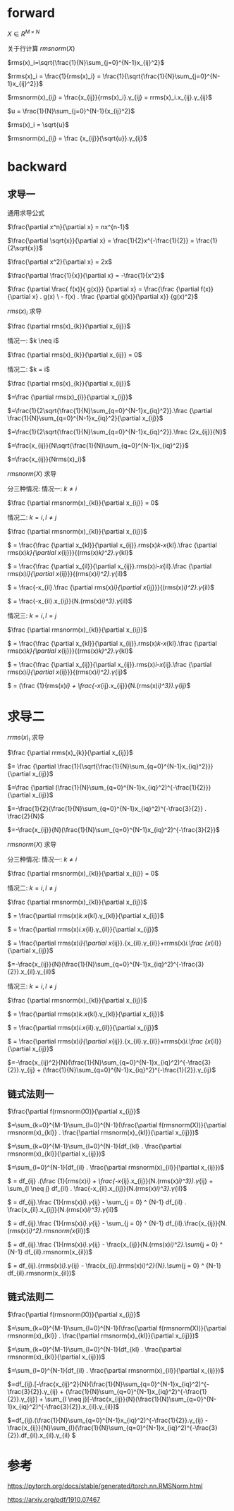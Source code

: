 # forward
$X \in {R}^{M \times N}$

关于行计算 ${rmsnorm(X)}$

<p>
  $rms(x)_i=\sqrt{\frac{1}{N}\sum_{j=0}^{N-1}x_{ij}^2}$
</p>

<p>
$rrms(x)_i = \frac{1}{rms(x)_i} = \frac{1}{\sqrt{\frac{1}{N}\sum_{j=0}^{N-1}x_{ij}^2}}$
</p>

<p>
$rmsnorm(x)_{ij} = \frac{x_{ij}}{rms(x)_i}.γ_{ij} = rrms(x)_i.x_{ij}.γ_{ij}$
</p>

$u = \frac{1}{N}\sum_{j=0}^{N-1}{x_{ij}^2}$

$rms(x)_i = \sqrt{u}$

<p>
$rmsnorm(x)_{ij} = \frac {x_{ij}}{\sqrt{u}}.γ_{ij}$
</p>

# backward
## 求导一
通用求导公式

$\frac{\partial x^n}{\partial x} = nx^{n-1}$

$\frac{\partial \sqrt{x}}{\partial x} = \frac{1}{2}x^{-\frac{1}{2}} = \frac{1}{2\sqrt{x}}$

$\frac{\partial x^2}{\partial x} = 2x$

$\frac{\partial \frac{1}{x}}{\partial x} = -\frac{1}{x^2}$

$\frac {\partial \frac{ f(x)}{ g(x)}} {\partial x} = \frac{\frac {\partial f(x)}{\partial x} . g(x) \ - f(x) . \frac {\partial g(x)}{\partial x}} {g(x)^2}$

$rms(x)_i$ 求导
<p>
$\frac {\partial rms(x)_{k}}{\partial x_{ij}}$
</p>
情况一: $k \neq i$
<p>
$\frac {\partial rms(x)_{k}}{\partial x_{ij}} = 0$
</p>
情况二: $k = i$

$\frac {\partial rms(x)_{k}}{\partial x_{ij}}$

$=\frac {\partial rms(x)_{i}}{\partial x_{ij}}$

$=\frac{1}{2\sqrt{\frac{1}{N}\sum_{q=0}^{N-1}x_{iq}^2}}.\frac {\partial \frac{1}{N}\sum_{q=0}^{N-1}x_{iq}^2}{\partial x_{ij}}$

$=\frac{1}{2\sqrt{\frac{1}{N}\sum_{q=0}^{N-1}x_{iq}^2}}.\frac {2x_{ij}}{N}$

$=\frac{x_{ij}}{N\sqrt{\frac{1}{N}\sum_{q=0}^{N-1}x_{iq}^2}}$

$=\frac{x_{ij}}{Nrms(x)_i}$


${rmsnorm(X)}$ 求导

分三种情况:
情况一: $k \neq i$

$\frac {\partial rmsnorm(x)_{kl}}{\partial x_{ij}} = 0$

情况二: $k = i, l \neq j$

$\frac {\partial rmsnorm(x)_{kl}}{\partial x_{ij}}$

$ = \frac{\frac {\partial x_{kl}}{\partial x_{ij}}.rms(x)_k-x_{kl}.\frac {\partial rms(x)_k}{\partial x_{ij}}}{(rms(x)_k)^2}.γ_{kl}$

$ = \frac{\frac {\partial x_{il}}{\partial x_{ij}}.rms(x)_i-x_{il}.\frac {\partial rms(x)_i}{\partial x_{ij}}}{(rms(x)_i)^2}.γ_{il}$

$ = \frac{-x_{il}.\frac {\partial rms(x)_i}{\partial x_{ij}}}{(rms(x)_i)^2}.γ_{il}$

$ = \frac{-x_{il}.x_{ij}}{N.(rms(x)_i)^3}.γ_{il}$

情况三: $k = i, l = j$

$\frac {\partial rmsnorm(x)_{kl}}{\partial x_{ij}}$

$ = \frac{\frac {\partial x_{kl}}{\partial x_{ij}}.rms(x)_k-x_{kl}.\frac {\partial rms(x)_k}{\partial x_{ij}}}{(rms(x)_k)^2}.γ_{kl}$

$ = \frac{\frac {\partial x_{ij}}{\partial x_{ij}}.rms(x)_i-x_{ij}.\frac {\partial rms(x)_i}{\partial x_{ij}}}{(rms(x)_i)^2}.γ_{ij}$


$ = (\frac {1}{rms(x)_i} + \frac{-x_{ij}.x_{ij}}{N.(rms(x)_i)^3}).γ_{ij}$
# 求导二

$rrms(x)_i$ 求导

$\frac {\partial rrms(x)_{k}}{\partial x_{ij}}$

$= \frac {\partial \frac{1}{\sqrt{\frac{1}{N}\sum_{q=0}^{N-1}x_{iq}^2}}}{\partial x_{ij}}$

$=\frac {\partial (\frac{1}{N}\sum_{q=0}^{N-1}x_{iq}^2)^{-\frac{1}{2}}}{\partial x_{ij}}$

$=-\frac{1}{2}(\frac{1}{N}\sum_{q=0}^{N-1}x_{iq}^2)^{-\frac{3}{2}} . \frac{2}{N}$

$=-\frac{x_{ij}}{N}(\frac{1}{N}\sum_{q=0}^{N-1}x_{iq}^2)^{-\frac{3}{2}}$


${rmsnorm(X)}$ 求导

分三种情况:
情况一: $k \neq i$

$\frac {\partial rmsnorm(x)_{kl}}{\partial x_{ij}} = 0$

情况二: $k = i, l \neq j$

$\frac {\partial rmsnorm(x)_{kl}}{\partial x_{ij}}$

$ = \frac{\partial rrms(x)_k.x_{kl}.γ_{kl}}{\partial x_{ij}}$

$ = \frac{\partial rrms(x)_i.x_{il}.γ_{il}}{\partial x_{ij}}$

$ = \frac{\partial rrms(x)_i}{\partial x_{ij}}.{x_{il}.γ_{il}}+rrms(x)_i.\frac {x_{il}}{\partial x_{ij}}$

$=-\frac{x_{ij}}{N}(\frac{1}{N}\sum_{q=0}^{N-1}x_{iq}^2)^{-\frac{3}{2}}.x_{il}.γ_{il}$

情况三: $k = i, l \neq j$

$\frac {\partial rmsnorm(x)_{kl}}{\partial x_{ij}}$

$ = \frac{\partial rrms(x)_k.x_{kl}.γ_{kl}}{\partial x_{ij}}$

$ = \frac{\partial rrms(x)_i.x_{il}.γ_{il}}{\partial x_{ij}}$

$ = \frac{\partial rrms(x)_i}{\partial x_{ij}}.{x_{il}.γ_{il}}+rrms(x)_i.\frac {x_{il}}{\partial x_{ij}}$

$=-\frac{x_{ij}^2}{N}(\frac{1}{N}\sum_{q=0}^{N-1}x_{iq}^2)^{-\frac{3}{2}}.γ_{ij} + (\frac{1}{N}\sum_{q=0}^{N-1}x_{iq}^2)^{-\frac{1}{2}}.γ_{ij}$

## 链式法则一

$\frac{\partial f(rmsnorm(X))}{\partial x_{ij}}$

$=\sum_{k=0}^{M-1}\sum_{l=0}^{N-1}(\frac{\partial f(rmsnorm(X))}{\partial rmsnorm(x)_{kl}} . \frac{\partial rmsnorm(x)_{kl}}{\partial x_{ij}})$

$=\sum_{k=0}^{M-1}\sum_{l=0}^{N-1}(df_{kl} . \frac{\partial rmsnorm(x)_{kl}}{\partial x_{ij}})$

$=\sum_{l=0}^{N-1}(df_{il} . \frac{\partial rmsnorm(x)_{il}}{\partial x_{ij}})$

$ = df_{ij} .(\frac {1}{rms(x)_i} + \frac{-x_{ij}.x_{ij}}{N.(rms(x)_i)^3}).γ_{ij} + \sum_{l \neq j} df_{il} . \frac{-x_{il}.x_{ij}}{N.(rms(x)_i)^3}.γ_{il}$

$ = df_{ij}.\frac {1}{rms(x)_i}.γ_{ij} - \sum_{j = 0} ^ {N-1} df_{il} . \frac{x_{il}.x_{ij}}{N.(rms(x)_i)^3}.γ_{il}$

$ = df_{ij}.\frac {1}{rms(x)_i}.γ_{ij} - \sum_{j = 0} ^ {N-1} df_{il}.\frac{x_{ij}}{N.(rms(x)_i)^2}.rmsnorm(x_{il})$

$ = df_{ij}.\frac {1}{rms(x)_i}.γ_{ij} - \frac{x_{ij}}{N.(rms(x)_i)^2}.\sum_{j = 0} ^ {N-1} df_{il}.rmsnorm(x_{il})$

$ = df_{ij}.{rrms(x)_i}.γ_{ij} - \frac{x_{ij}.(rrms(x)_i)^2}{N}.\sum_{j = 0} ^ {N-1} df_{il}.rmsnorm(x_{il})$

## 链式法则二

$\frac{\partial f(rmsnorm(X))}{\partial x_{ij}}$

$=\sum_{k=0}^{M-1}\sum_{l=0}^{N-1}(\frac{\partial f(rmsnorm(X))}{\partial rmsnorm(x)_{kl}} . \frac{\partial rmsnorm(x)_{kl}}{\partial x_{ij}})$

$=\sum_{k=0}^{M-1}\sum_{l=0}^{N-1}(df_{kl} . \frac{\partial rmsnorm(x)_{kl}}{\partial x_{ij}})$

$=\sum_{l=0}^{N-1}(df_{il} . \frac{\partial rmsnorm(x)_{il}}{\partial x_{ij}})$

$=df_{ij}.[-\frac{x_{ij}^2}{N}(\frac{1}{N}\sum_{q=0}^{N-1}x_{iq}^2)^{-\frac{3}{2}}.γ_{ij} + (\frac{1}{N}\sum_{q=0}^{N-1}x_{iq}^2)^{-\frac{1}{2}}.γ_{ij}] + \sum_{l \neq j}[-\frac{x_{ij}}{N}(\frac{1}{N}\sum_{q=0}^{N-1}x_{iq}^2)^{-\frac{3}{2}}.x_{il}.γ_{il}]$

$=df_{ij}.(\frac{1}{N}\sum_{q=0}^{N-1}x_{iq}^2)^{-\frac{1}{2}}.γ_{ij} - \frac{x_{ij}}{N}\sum_{l}(\frac{1}{N}\sum_{q=0}^{N-1}x_{iq}^2)^{-\frac{3}{2}}.df_{il}.x_{il}.γ_{il} $


# 参考
https://pytorch.org/docs/stable/generated/torch.nn.RMSNorm.html

https://arxiv.org/pdf/1910.07467



